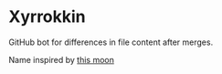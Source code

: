 # Xyrrokkin

GitHub bot for differences in file content after merges.

Name inspired by [this moon](https://solarsystem.nasa.gov/moons/saturn-moons/hyrrokkin/in-depth/)

